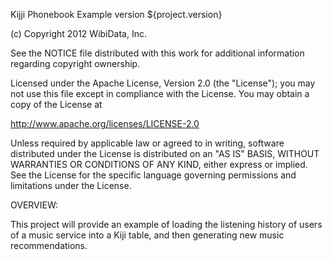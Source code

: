 Kijji Phonebook Example
version ${project.version}

(c) Copyright 2012 WibiData, Inc.

See the NOTICE file distributed with this work for additional
information regarding copyright ownership.

Licensed under the Apache License, Version 2.0 (the "License");
you may not use this file except in compliance with the License.
You may obtain a copy of the License at

http://www.apache.org/licenses/LICENSE-2.0

Unless required by applicable law or agreed to in writing, software
distributed under the License is distributed on an "AS IS" BASIS,
WITHOUT WARRANTIES OR CONDITIONS OF ANY KIND, either express or implied.
See the License for the specific language governing permissions and
limitations under the License.


OVERVIEW:

This project will provide an example of loading the listening history
of users of a music service into a Kiji table, and then generating new
music recommendations.
